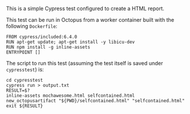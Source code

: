 This is a simple Cypress test configured to create a HTML report.

This test can be run in Octopus from a worker container built with the following `Dockerfile`:

```
FROM cypress/included:6.4.0
RUN apt-get update; apt-get install -y libicu-dev
RUN npm install -g inline-assets
ENTRYPOINT []
```

The script to run this test (assuming the test itself is saved under `cypresstest`) is:

```
cd cypresstest
cypress run > output.txt
RESULT=$?
inline-assets mochawesome.html selfcontained.html
new_octopusartifact "${PWD}/selfcontained.html" "selfcontained.html"
exit ${RESULT}
```